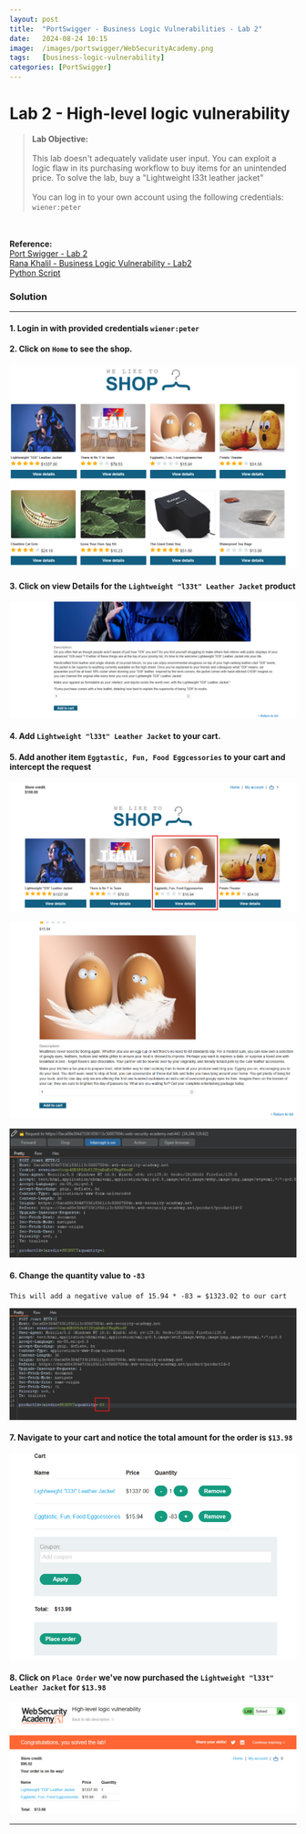 ```yaml
---
layout: post
title:  "PortSwigger - Business Logic Vulnerabilities - Lab 2"
date:   2024-08-24 10:15
image:  /images/portswigger/WebSecurityAcademy.png
tags:   [business-logic-vulnerability]
categories: [PortSwigger]
---
```


# Lab 2 - High-level logic vulnerability
><b>Lab Objective:</b>
<br/><br/>
This lab doesn't adequately validate user input. You can exploit a logic flaw in its purchasing workflow to buy items for an unintended price. To solve the lab, buy a "Lightweight l33t leather jacket"
<br/><br/>
You can log in to your own account using the following credentials: `wiener:peter`
<br/>
<br/>
<b>Reference:</b>
<br/>
<a href="https://portswigger.net/web-security/logic-flaws/examples/lab-logic-flaws-high-level">Port Swigger - Lab 2</a>
<br/>
<a href="https://academy.ranakhalil.com/courses/1491236/lectures/44961563">Rana Khalil - Business Logic Vulnerability -  Lab2</a>
<br/>
<a href="https://github.com/JacoZwarts/PortSwigger-Labs/blob/main/5.%20Business%20Logic%20Vulnerabilities/Labs/Lab%202%20-%20High-level%20logic%20vulnerability/Business-Logic-Vulnerability-Lab2.py">Python Script</a>
<br/>



### Solution
<hr/>

#### 1. Login in with provided credentials `wiener:peter`
#### 2. Click on `Home` to see the shop.

![Business Logic Vulnerability Shop](/images/portswigger/BusinessLogic/Lab2/Business-Logic-Lab2-Store-Front.png)

#### 3. Click on view Details for the `Lightweight "l33t" Leather Jacket` product

![Business Logic Vulnerability - Product Detail](/images/portswigger/BusinessLogic/Lab2/Business-Logic-Lab2-l33t-Leather-Jacket-Details.png)

#### 4. Add `Lightweight "l33t" Leather Jacket` to your cart.

#### 5. Add another item `Eggtastic, Fun, Food Eggcessories` to your cart and intercept the request

![Business Logic Vulnerability - Second Product](/images/portswigger/BusinessLogic/Lab2/Business-Logic-Lab2-Second-Product.png)

![Business Logic Vulnerability - Second Product Details](/images/portswigger/BusinessLogic/Lab2/Business-Logic-Lab2-Second-Product-Details.png)

![Business Logic Vulnerability - Second Product Request](/images/portswigger/BusinessLogic/Lab2/Business-Logic-Lab2-Second-Product-Request.png)

#### 6. Change the quantity value to `-83`
`This will add a negative value of 15.94 * -83 = $1323.02 to our cart`

![Business Logic Vulnerability - Second Product Request](/images/portswigger/BusinessLogic/Lab2/Business-Logic-Lab2-Intercepted-Request.png)

#### 7. Navigate to your cart and notice the total amount for the order is `$13.98`

![Business Logic Vulnerability - Second Product Request](/images/portswigger/BusinessLogic/Lab2/Business-Logic-Lab2-l33t-Leather-Jacket-Order.png)

#### 8. Click on `Place Order` we've now purchased the `Lightweight "l33t" Leather Jacket` for `$13.98`

![Business Logic Vulnerability - Second Product Request](/images/portswigger/BusinessLogic/Lab2/Business-Logic-Lab2-Solved.png)

<hr/>